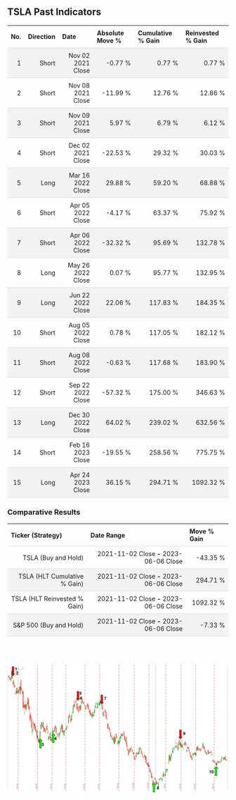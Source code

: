 
<style>
.hits {
            border-collapse: collapse;
            width: 100%;
        }
        .hits th, td {
            padding: 8px;
            border-bottom: 1px solid #ddd;
        }
        
        .hits td {text-align: right;}
        .hits th {text-align: left;}
        
        .hits tr:nth-child(even) {
            background-color: #f2f2f2;
        }
        
        .chartCol {
            width: 50%;
            float: left;
            padding: 20px;
        }  
</style>
    
<br>

## TSLA Past Indicators

<table class="hits">
    <tr>
        <th>No.</th>
        <th>Direction</th>
        <th>Date</th>
        <th>Absolute Move %</th>
        <th>Cumulative % Gain</th>
        <th>Reinvested % Gain</th>
      </tr>
    <tr>
        <td>1</td>
        <td>Short</td>
        <td>Nov 02 2021 Close</td>
        <td>-0.77 %</td>
        <td>0.77 %</td>
        <td>0.77 %</td>
    </tr>
    <tr>
        <td>2</td>
        <td>Short</td>
        <td>Nov 08 2021 Close</td>
        <td>-11.99 %</td>
        <td>12.76 %</td>
        <td>12.86 %</td>
    </tr>
    <tr>
        <td>3</td>
        <td>Short</td>
        <td>Nov 09 2021 Close</td>
        <td>5.97 %</td>
        <td>6.79 %</td>
        <td>6.12 %</td>
    </tr>
    <tr>
        <td>4</td>
        <td>Short</td>
        <td>Dec 02 2021 Close</td>
        <td>-22.53 %</td>
        <td>29.32 %</td>
        <td>30.03 %</td>
    </tr>
    <tr>
        <td>5</td>
        <td>Long</td>
        <td>Mar 16 2022 Close</td>
        <td>29.88 %</td>
        <td>59.20 %</td>
        <td>68.88 %</td>
    </tr>
    <tr>
        <td>6</td>
        <td>Short</td>
        <td>Apr 05 2022 Close</td>
        <td>-4.17 %</td>
        <td>63.37 %</td>
        <td>75.92 %</td>
    </tr>
    <tr>
        <td>7</td>
        <td>Short</td>
        <td>Apr 06 2022 Close</td>
        <td>-32.32 %</td>
        <td>95.69 %</td>
        <td>132.78 %</td>
    </tr>
    <tr>
        <td>8</td>
        <td>Long</td>
        <td>May 26 2022 Close</td>
        <td>0.07 %</td>
        <td>95.77 %</td>
        <td>132.95 %</td>
    </tr>
    <tr>
        <td>9</td>
        <td>Long</td>
        <td>Jun 22 2022 Close</td>
        <td>22.06 %</td>
        <td>117.83 %</td>
        <td>184.35 %</td>
    </tr>
    <tr>
        <td>10</td>
        <td>Short</td>
        <td>Aug 05 2022 Close</td>
        <td>0.78 %</td>
        <td>117.05 %</td>
        <td>182.12 %</td>
    </tr>
    <tr>
        <td>11</td>
        <td>Short</td>
        <td>Aug 08 2022 Close</td>
        <td>-0.63 %</td>
        <td>117.68 %</td>
        <td>183.90 %</td>
    </tr>
    <tr>
        <td>12</td>
        <td>Short</td>
        <td>Sep 22 2022 Close</td>
        <td>-57.32 %</td>
        <td>175.00 %</td>
        <td>346.63 %</td>
    </tr>
    <tr>
        <td>13</td>
        <td>Long</td>
        <td>Dec 30 2022 Close</td>
        <td>64.02 %</td>
        <td>239.02 %</td>
        <td>632.56 %</td>
    </tr>
    <tr>
        <td>14</td>
        <td>Short</td>
        <td>Feb 16 2023 Close</td>
        <td>-19.55 %</td>
        <td>258.56 %</td>
        <td>775.75 %</td>
    </tr>
    <tr>
        <td>15</td>
        <td>Long</td>
        <td>Apr 24 2023 Close</td>
        <td>36.15 %</td>
        <td>294.71 %</td>
        <td>1092.32 %</td>
    </tr>
    
</table>

### Comparative Results

<table class="hits">
    <thead>
        <th>Ticker (Strategy)</th>
        <th>Date Range</th>
        <th>Move % Gain</th>
    </thead>
    <tbody>
        <tr>
            <td>TSLA (Buy and Hold)</td>
            <td>2021-11-02 Close <b>-</b> 2023-06-06 Close</td>
            <td>-43.35 %</td>
        </tr>
        <tr>
            <td>TSLA (HLT Cumulative % Gain)</td>
            <td>2021-11-02 Close <b>-</b> 2023-06-06 Close</td>
            <td>294.71 %</td>
        </tr>
        <tr>
            <td>TSLA (HLT Reinvested % Gain)</td>
            <td>2021-11-02 Close <b>-</b> 2023-06-06 Close</td>
            <td>1092.32 %</td>
        </tr>
        <tr>
            <td>S&P 500 (Buy and Hold)</td>
            <td>2021-11-02 Close <b>-</b> 2023-06-06 Close</td>
            <td>-7.33 %</td>
        </tr>
    </tbody>
</table>
<br>
<br>

![Plot](charts/TSLAstatic.png)